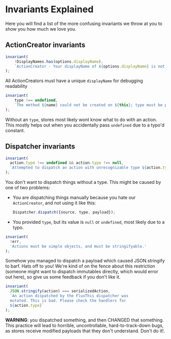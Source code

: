 # Invariants Explained

Here you will find a list of the more confusing invariants we throw at you to show you how much we love you.

## ActionCreator invariants

```js
invariant(
	!DisplayNames.has(options.displayName),
	`ActionCreator - Your displayName of ${options.displayName} is not unique.`
);
```
All ActionCreators must have a unique `displayName` for debugging readability

```js
invariant(
	type !== undefined,
	`The method ${name} could not be created on ${this}; type must be provided`
);
```
Without an `type`, stores most likely wont know what to do with an action. This mostly helps out when you accidentally pass `undefined` due to a typo'd constant.

## Dispatcher invariants
```js
invariant(
  action.type !== undefined && action.type !== null,
  `Attempted to dispatch an action with unrecognizable type ${action.type}`,
);
```
You don't want to dispatch things without a type. This might be caused by one of two problems:
 - You are dispatching things manually because you hate our `ActionCreator`, and not using it like this:
   ```js
   Dispatcher.dispatch({source, type, payload});
   ```
 - You provided `type`, but its value is `null` or `undefined`, most likely due to a typo.

```js
invariant(
  !err,
  'Actions must be simple objects, and must be stringifyable.'
);
```
Somehow you managed to dispatch a payload which caused JSON.stringify to barf. Hats off to you! We're kind of on the fence about this restriction (someone might want to dispatch immutables directly, which would error out here), so give us some feedback if you don't like it.

```js
invariant(
  JSON.stringify(action) === serializedAction,
  `An action dispatched by the FluxThis dispatcher was
  mutated. This is bad. Please check the handlers for
  ${action.type}`
);
```
**WARNING**: you dispatched something, and then CHANGED that something. This practice will lead to horrible, uncontrollable, hard-to-track-down bugs, as stores receive modified payloads that they don't understand. Don't do it!.

